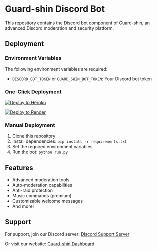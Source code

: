# Guard-shin Discord Bot

This repository contains the Discord bot component of Guard-shin, an advanced Discord moderation and security platform.

## Deployment

### Environment Variables

The following environment variables are required:

- `DISCORD_BOT_TOKEN` or `GUARD_SHIN_BOT_TOKEN`: Your Discord bot token

### One-Click Deployment

[![Deploy to Heroku](https://www.herokucdn.com/deploy/button.svg)](https://heroku.com/deploy?template=https://github.com/WitherCo/Guard-shin/tree/discord-bot-deployment)

[![Deploy to Render](https://render.com/images/deploy-to-render-button.svg)](https://render.com/deploy?repo=https://github.com/WitherCo/Guard-shin/tree/discord-bot-deployment)

### Manual Deployment

1. Clone this repository
2. Install dependencies: `pip install -r requirements.txt`
3. Set the required environment variables
4. Run the bot: `python run.py`

## Features

- Advanced moderation tools
- Auto-moderation capabilities
- Anti-raid protection
- Music commands (premium)
- Customizable welcome messages
- And more!

## Support

For support, join our Discord server: [Discord Support Server](https://discord.gg/1233495879223345172)

Or visit our website: [Guard-shin Dashboard](https://witherco.github.io/Guard-shin/)